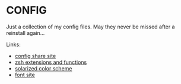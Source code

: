 CONFIG
====================

Just a collection of my config files. May they never
be missed after a reinstall again...


Links:
* [config share site](dotshare.it)
* [zsh extensions and functions](github.com/robbyrussell/oh-my-zsh)
* [solarized color scheme](ethanschoonover.com/solarized)
* [font site](www.dafont.com)



